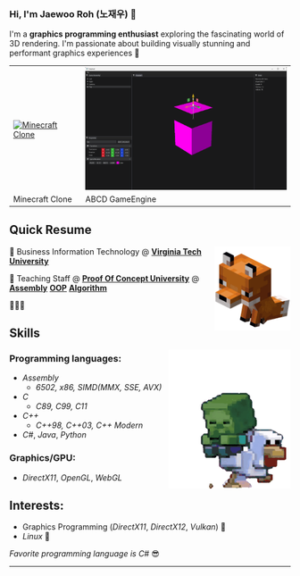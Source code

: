 ### Hi, I'm Jaewoo Roh (노재우) 👋

I'm a **graphics programming enthusiast** exploring the fascinating world of 3D rendering.
I'm passionate about building visually stunning and performant graphics experiences 🐻

<table>
  <tbody>
    <tr>
      <td>
        <a target="_blank" href="https://github.com/Oakmura/Minecraft-Clone">
          <img alt="Minecraft Clone" src="Screenshots/MinecraftClone/world_with_snow.gif" width="391" height="220"/>
        </a>
      </td>
      <td>
        <a target="_blank" href="https://github.com/Oakmura/ABCD">
          <img alt="ABCD GameEngine" src="Screenshots/ABCDEngine/Guizmo.gif" width="391" height="220"/>
        </a>
      </td>
    </tr>
    <tr>
      <td>Minecraft Clone</td>
      <td>ABCD GameEngine</td>
    </tr>
  </tbody>
</table>

## Quick Resume

<img align="right" alt="Minecraft fox" height="150" src="Minecraft-gifs/minecraft-fox.gif" />

🤖 Business Information Technology @ [**Virginia Tech University**][vt]

🐻 Teaching Staff @ [**Proof Of Concept University**][pocu] @ [**Assembly**](https://pocu.academy/ko/Courses/COMP2300) [**OOP**](https://pocu.academy/ko/Courses/COMP2500) [**Algorithm**](https://pocu.academy/ko/Courses/COMP3500)

🐯🦁🐋

[vt]: https://www.vt.edu/
[pocu]: https://pocu.academy/ko

## Skills

<img align="right" alt="Minecraft duck" height="250" src="Minecraft-gifs/minecraft_duck.gif" />

### Programming languages:
- *Assembly*
  - *6502, x86, SIMD(MMX, SSE, AVX)*
- *C*
  - *C89, C99, C11*
- *C++*
  - *C++98, C++03, C++ Modern*
- *C#*, *Java*, *Python*

### Graphics/GPU:
- *DirectX11*, *OpenGL*, *WebGL*

## Interests:
- Graphics Programming (*DirectX11*, *DirectX12*, *Vulkan*) 🦉
- *Linux* 🐧

_Favorite programming language is *C#*_ 😎


---
